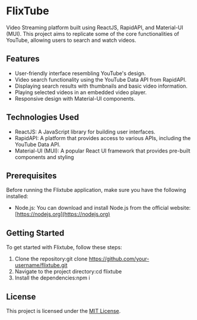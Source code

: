 # FlixTube

Video Streaming platform built using ReactJS, RapidAPI, and Material-UI (MUI). This project aims to replicate some of the core functionalities of YouTube, allowing users to search and watch videos.

## Features

- User-friendly interface resembling YouTube's design.
- Video search functionality using the YouTube Data API from RapidAPI.
- Displaying search results with thumbnails and basic video information.
- Playing selected videos in an embedded video player.
- Responsive design with Material-UI components.

## Technologies Used

- ReactJS: A JavaScript library for building user interfaces.
- RapidAPI: A platform that provides access to various APIs, including the YouTube Data API.
- Material-UI (MUI): A popular React UI framework that provides pre-built components and styling
  
## Prerequisites

Before running the Flixtube application, make sure you have the following installed:

- Node.js: You can download and install Node.js from the official website: [https://nodejs.org](https://nodejs.org)

## Getting Started

To get started with Flixtube, follow these steps:

1. Clone the repository:git clone https://github.com/your-username/flixtube.git
2. Navigate to the project directory:cd flixtube
3. Install the dependencies:npm i

## License

This project is licensed under the [MIT License](LICENSE).



